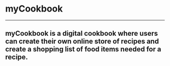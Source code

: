 # myCookbook
-----------------------------


## myCookbook is a digital cookbook where users can create their own online store of recipes and create a shopping list of food items needed for a recipe.